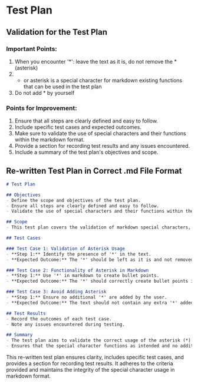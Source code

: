 # Test Plan

## Validation for the Test Plan

### Important Points:
1. When you encounter '*': leave the text as it is, do not remove the * (asterisk)
2. * or asterisk is a special character for markdown existing functions that can be used in the test plan
3. Do not add * by yourself

### Points for Improvement:
1. Ensure that all steps are clearly defined and easy to follow.
2. Include specific test cases and expected outcomes.
3. Make sure to validate the use of special characters and their functions within the markdown format.
4. Provide a section for recording test results and any issues encountered.
5. Include a summary of the test plan's objectives and scope.

## Re-written Test Plan in Correct .md File Format

```markdown
# Test Plan

## Objectives
- Define the scope and objectives of the test plan.
- Ensure all steps are clearly defined and easy to follow.
- Validate the use of special characters and their functions within the markdown format.

## Scope
- This test plan covers the validation of markdown special characters, specifically the asterisk (*).

## Test Cases

### Test Case 1: Validation of Asterisk Usage
- **Step 1:** Identify the presence of '*' in the text.
- **Expected Outcome:** The '*' should be left as it is and not removed.

### Test Case 2: Functionality of Asterisk in Markdown
- **Step 1:** Use '*' in markdown to create bullet points.
- **Expected Outcome:** The '*' should correctly create bullet points in the markdown format.

### Test Case 3: Avoid Adding Asterisk
- **Step 1:** Ensure no additional '*' are added by the user.
- **Expected Outcome:** The text should not contain any extra '*' added by the user.

## Test Results
- Record the outcomes of each test case.
- Note any issues encountered during testing.

## Summary
- The test plan aims to validate the correct usage of the asterisk (*) in markdown format.
- Ensures that the special character functions as intended and no additional asterisks are added.

```

This re-written test plan ensures clarity, includes specific test cases, and provides a section for recording test results. It adheres to the criteria provided and maintains the integrity of the special character usage in markdown format.